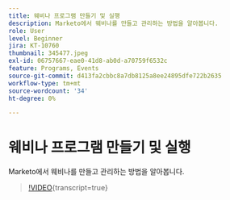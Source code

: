 ```yaml
---
title: 웨비나 프로그램 만들기 및 실행
description: Marketo에서 웨비나를 만들고 관리하는 방법을 알아봅니다.
role: User
level: Beginner
jira: KT-10760
thumbnail: 345477.jpeg
exl-id: 06757667-eae0-41d8-ab0d-a70759f6532c
feature: Programs, Events
source-git-commit: d413fa2cbbc8a7db8125a8ee24895dfe722b2635
workflow-type: tm+mt
source-wordcount: '34'
ht-degree: 0%

---
```


# 웨비나 프로그램 만들기 및 실행

Marketo에서 웨비나를 만들고 관리하는 방법을 알아봅니다.

>[!VIDEO](https://video.tv.adobe.com/v/345477/?quality=12&learn=on){transcript=true}

